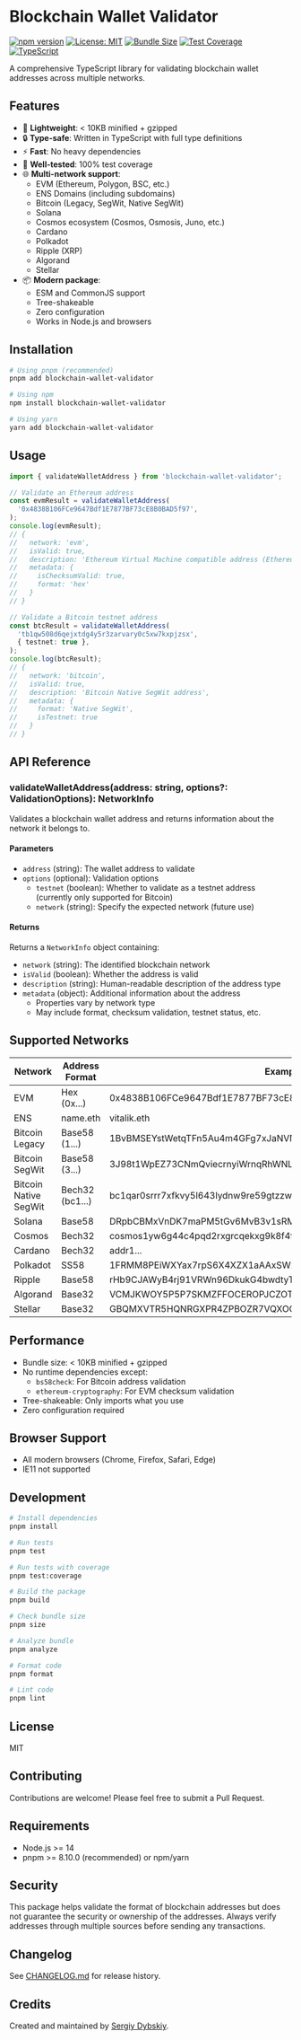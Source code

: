 # Blockchain Wallet Validator

[![npm version](https://badge.fury.io/js/blockchain-wallet-validator.svg)](https://badge.fury.io/js/blockchain-wallet-validator)
[![License: MIT](https://img.shields.io/badge/License-MIT-yellow.svg)](https://opensource.org/licenses/MIT)
[![Bundle Size](https://img.shields.io/bundlephobia/minzip/blockchain-wallet-validator)](https://bundlephobia.com/package/blockchain-wallet-validator)
[![Test Coverage](https://img.shields.io/badge/coverage-100%25-brightgreen.svg)](https://github.com/sergical/blockchain-wallet-validator)
[![TypeScript](https://img.shields.io/badge/TypeScript-5.3-blue.svg)](https://www.typescriptlang.org/)

A comprehensive TypeScript library for validating blockchain wallet addresses across multiple networks.

## Features

- 🚀 **Lightweight**: < 10KB minified + gzipped
- 🔒 **Type-safe**: Written in TypeScript with full type definitions
- ⚡ **Fast**: No heavy dependencies
- 🧪 **Well-tested**: 100% test coverage
- 🌐 **Multi-network support**:
  - EVM (Ethereum, Polygon, BSC, etc.)
  - ENS Domains (including subdomains)
  - Bitcoin (Legacy, SegWit, Native SegWit)
  - Solana
  - Cosmos ecosystem (Cosmos, Osmosis, Juno, etc.)
  - Cardano
  - Polkadot
  - Ripple (XRP)
  - Algorand
  - Stellar
- 📦 **Modern package**:
  - ESM and CommonJS support
  - Tree-shakeable
  - Zero configuration
  - Works in Node.js and browsers

## Installation

```bash
# Using pnpm (recommended)
pnpm add blockchain-wallet-validator

# Using npm
npm install blockchain-wallet-validator

# Using yarn
yarn add blockchain-wallet-validator
```

## Usage

```typescript
import { validateWalletAddress } from 'blockchain-wallet-validator';

// Validate an Ethereum address
const evmResult = validateWalletAddress(
  '0x4838B106FCe9647Bdf1E7877BF73cE8B0BAD5f97',
);
console.log(evmResult);
// {
//   network: 'evm',
//   isValid: true,
//   description: 'Ethereum Virtual Machine compatible address (Ethereum, Polygon, BSC, etc.)',
//   metadata: {
//     isChecksumValid: true,
//     format: 'hex'
//   }
// }

// Validate a Bitcoin testnet address
const btcResult = validateWalletAddress(
  'tb1qw508d6qejxtdg4y5r3zarvary0c5xw7kxpjzsx',
  { testnet: true },
);
console.log(btcResult);
// {
//   network: 'bitcoin',
//   isValid: true,
//   description: 'Bitcoin Native SegWit address',
//   metadata: {
//     format: 'Native SegWit',
//     isTestnet: true
//   }
// }
```

## API Reference

### validateWalletAddress(address: string, options?: ValidationOptions): NetworkInfo

Validates a blockchain wallet address and returns information about the network it belongs to.

#### Parameters

- `address` (string): The wallet address to validate
- `options` (optional): Validation options
  - `testnet` (boolean): Whether to validate as a testnet address (currently only supported for Bitcoin)
  - `network` (string): Specify the expected network (future use)

#### Returns

Returns a `NetworkInfo` object containing:

- `network` (string): The identified blockchain network
- `isValid` (boolean): Whether the address is valid
- `description` (string): Human-readable description of the address type
- `metadata` (object): Additional information about the address
  - Properties vary by network type
  - May include format, checksum validation, testnet status, etc.

## Supported Networks

| Network               | Address Format  | Example                                                    |
| --------------------- | --------------- | ---------------------------------------------------------- |
| EVM                   | Hex (0x...)     | 0x4838B106FCe9647Bdf1E7877BF73cE8B0BAD5f97                 |
| ENS                   | name.eth        | vitalik.eth                                                |
| Bitcoin Legacy        | Base58 (1...)   | 1BvBMSEYstWetqTFn5Au4m4GFg7xJaNVN2                         |
| Bitcoin SegWit        | Base58 (3...)   | 3J98t1WpEZ73CNmQviecrnyiWrnqRhWNLy                         |
| Bitcoin Native SegWit | Bech32 (bc1...) | bc1qar0srrr7xfkvy5l643lydnw9re59gtzzwf5mdq                 |
| Solana                | Base58          | DRpbCBMxVnDK7maPM5tGv6MvB3v1sRMC86PZ8okm21hy               |
| Cosmos                | Bech32          | cosmos1yw6g44c4pqd2rxgrcqekxg9k8f4fd8xpx2k8c3              |
| Cardano               | Bech32          | addr1...                                                   |
| Polkadot              | SS58            | 1FRMM8PEiWXYax7rpS6X4XZX1aAAxSWx1CrKTyrVYhV24fg            |
| Ripple                | Base58          | rHb9CJAWyB4rj91VRWn96DkukG4bwdtyTh                         |
| Algorand              | Base32          | VCMJKWOY5P5P7SKMZFFOCEROPJCZOTIJMNIYNUCKH7LRO45JMJP6UYBIJA |
| Stellar               | Base32          | GBQMXVTR5HQNRGXPR4ZPBOZR7VQXOQMEQMZWIVLIW2MYBXC2HQWZZ4VJ   |

## Performance

- Bundle size: < 10KB minified + gzipped
- No runtime dependencies except:
  - `bs58check`: For Bitcoin address validation
  - `ethereum-cryptography`: For EVM checksum validation
- Tree-shakeable: Only imports what you use
- Zero configuration required

## Browser Support

- All modern browsers (Chrome, Firefox, Safari, Edge)
- IE11 not supported

## Development

```bash
# Install dependencies
pnpm install

# Run tests
pnpm test

# Run tests with coverage
pnpm test:coverage

# Build the package
pnpm build

# Check bundle size
pnpm size

# Analyze bundle
pnpm analyze

# Format code
pnpm format

# Lint code
pnpm lint
```

## License

MIT

## Contributing

Contributions are welcome! Please feel free to submit a Pull Request.

## Requirements

- Node.js >= 14
- pnpm >= 8.10.0 (recommended) or npm/yarn

## Security

This package helps validate the format of blockchain addresses but does not guarantee the security or ownership of the addresses. Always verify addresses through multiple sources before sending any transactions.

## Changelog

See [CHANGELOG.md](CHANGELOG.md) for release history.

## Credits

Created and maintained by [Sergiy Dybskiy](https://github.com/sergical).
